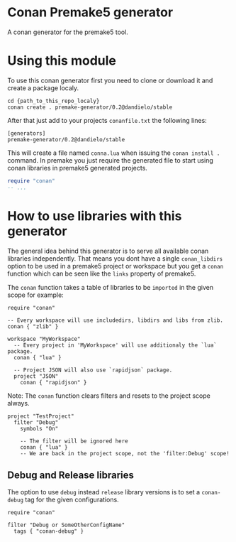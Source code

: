 # Conan Premake5 generator
A conan generator for the premake5 tool. 

# Using this module 
To use this conan generator first you need to clone or download it and create a package localy.
```
cd {path_to_this_repo_localy}
conan create . premake-generator/0.2@dandielo/stable
```

After that just add to your projects `conanfile.txt` the following lines:
```
[generators]
premake-generator/0.2@dandielo/stable
```

This will create a file named `conna.lua` when issuing the `conan install .` command.
In premake you just require the generated file to start using conan libraries in premake5 generated projects.
```lua
require "conan"
-- ...
```

# How to use libraries with this generator
The general idea behind this generator is to serve all available conan libraries independently.
That means you dont have a single `conan_libdirs` option to be used in a premake5 project or workspace but you get a `conan` function which can be seen like the `links` property of premake5.

The `conan` function takes a table of libraries to be `imported` in the given scope for example:
```
require "conan"

-- Every workspace will use includedirs, libdirs and libs from zlib.
conan { "zlib" }

workspace "MyWorkspace" 
  -- Every project in 'MyWorkspace' will use additionaly the `lua` package.
  conan { "lua" }
  
  -- Project JSON will also use `rapidjson` package.
  project "JSON"
    conan { "rapidjson" }
```

Note: The `conan` function clears filters and resets to the project scope always. 
```
project "TestProject" 
  filter "Debug"
    symbols "On"
    
    -- The filter will be ignored here
    conan { "lua" }
    -- We are back in the project scope, not the 'filter:Debug' scope!
```

## Debug and Release libraries 
The option to use `debug` instead `release` library versions is to set a `conan-debug` tag for the given configurations.

```
require "conan"

filter "Debug or SomeOtherConfigName"
  tags { "conan-debug" }
```
